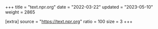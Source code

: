 +++
title = "text.npr.org"
date = "2022-03-22"
updated = "2023-05-10"
weight = 2865

[extra]
source = "https://text.npr.org"
ratio = 100
size = 3
+++
